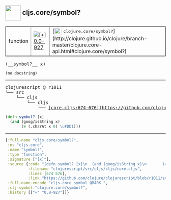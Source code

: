 ## <img width="48px" valign="middle" src="http://i.imgur.com/Hi20huC.png"> cljs.core/symbol?

 <table border="1">
<tr>
<td>function</td>
<td><a href="https://github.com/cljsinfo/api-refs/tree/0.0-927"><img valign="middle" alt="[+] 0.0-927" src="https://img.shields.io/badge/+-0.0--927-lightgrey.svg"></a> </td>
<td>
[<img height="24px" valign="middle" src="http://i.imgur.com/1GjPKvB.png"> <samp>clojure.core/symbol?</samp>](http://clojure.github.io/clojure/branch-master/clojure.core-api.html#clojure.core/symbol?)
</td>
</tr>
</table>

 <samp>
(__symbol?__ x)<br>
</samp>

```
(no docstring)
```

---

 <pre>
clojurescript @ r1011
└── src
    └── cljs
        └── cljs
            └── <ins>[core.cljs:674-676](https://github.com/clojure/clojurescript/blob/r1011/src/cljs/cljs/core.cljs#L674-L676)</ins>
</pre>

```clj
(defn symbol? [x]
  (and (goog/isString x)
       (= (.charAt x 0) \uFDD1)))
```


---

```clj
{:full-name "cljs.core/symbol?",
 :ns "cljs.core",
 :name "symbol?",
 :type "function",
 :signature ["[x]"],
 :source {:code "(defn symbol? [x]\n  (and (goog/isString x)\n       (= (.charAt x 0) \\uFDD1)))",
          :filename "clojurescript/src/cljs/cljs/core.cljs",
          :lines [674 676],
          :link "https://github.com/clojure/clojurescript/blob/r1011/src/cljs/cljs/core.cljs#L674-L676"},
 :full-name-encode "cljs.core_symbol_QMARK_",
 :clj-symbol "clojure.core/symbol?",
 :history [["+" "0.0-927"]]}

```

